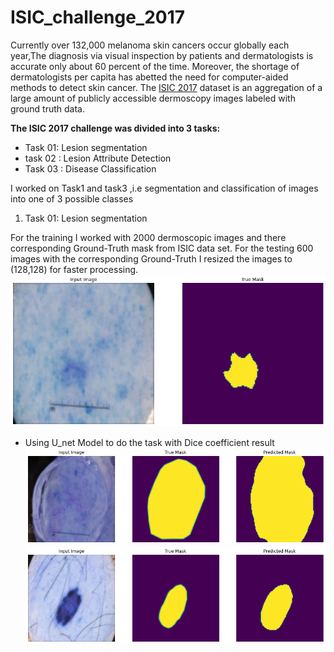 # ISIC_challenge_2017
Currently over 132,000 melanoma skin cancers occur globally each year,The diagnosis via visual inspection by patients and dermatologists is accurate only about 60 percent of the time.
Moreover, the shortage of dermatologists per capita has abetted the need for computer-aided methods to detect skin cancer.
The [ISIC 2017](https://challenge.isic-archive.com/data) dataset is an aggregation of a large amount of publicly accessible dermoscopy images labeled with ground truth data.

**The ISIC 2017 challenge was divided into 3 tasks:**
* Task 01: Lesion segmentation
* task 02 : Lesion Attribute Detection
* Task 03 : Disease Classification

I worked on Task1 and task3 ,i.e segmentation and classification of images into one of 3 possible classes

1. Task 01: Lesion segmentation

For the training I worked with 2000 dermoscopic images and there corresponding Ground-Truth mask from ISIC data set.
For the testing 600 images with the corresponding Ground-Truth
I resized the images to (128,128) for faster processing. 
![GitHub Logo](seg_img_true.png)

* Using U_net Model to do the task with Dice coefficient 
 result
![GitHub Logo](seg_result.png)
![GitHub Logo](seg_result2.png)

